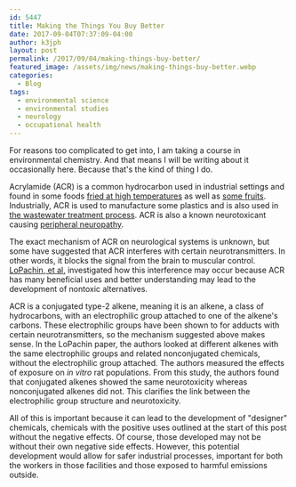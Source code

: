 ```yaml
---
id: 5447
title: Making the Things You Buy Better
date: 2017-09-04T07:37:09-04:00
author: k3jph
layout: post
permalink: /2017/09/04/making-things-buy-better/
featured_image: /assets/img/news/making-things-buy-better.webp
categories:
  - Blog
tags:
  - environmental science
  - environmental studies
  - neurology
  - occupational health
---
```

For reasons too complicated to get into, I am taking a course in
environmental chemistry.  And that means I will be writing about
it occasionally here.  Because that's the kind of thing I do.

Acrylamide (ACR) is a common hydrocarbon used in industrial settings
and found in some foods [fried at high
temperatures](http://onlinelibrary.wiley.com/doi/10.1111/j.1365-2621.2003.tb09641.x/abstract)
as well as [some
fruits](http://www.ethlife.ethz.ch/archive_articles/070920-acrylamid/index_EN.html).
Industrially, ACR is used to manufacture some plastics and is also
used in [the wastewater treatment
process](https://toxnet.nlm.nih.gov/cgi-bin/sis/search2/r?dbs+hsdb:@term+@rn+@rel+9003-05-8).
ACR is also a known neurotoxicant causing [peripheral
neuropathy](https://www.cdc.gov/niosh/docs/2011-139/pdfs/2011-139.pdf).

The exact mechanism of ACR on neurological systems is unknown, but
some have suggested that ACR interferes with certain neurotransmitters.
In other words, it blocks the signal from the brain to muscular
control. 
[LoPachin, et al,](https://academic.oup.com/toxsci/article/95/1/136/1690176/Structure-Toxicity-Analysis-of-Type-2-Alkenes-In)
investigated how this interference may occur because ACR has many
beneficial uses and better understanding may lead to the development
of nontoxic alternatives.

ACR is a conjugated type-2 alkene, meaning it is an alkene, a class
of hydrocarbons, with an electrophilic group attached to one of the
alkene's carbons.  These electrophilic groups have been shown to
for adducts with certain neurotransmitters, so the mechanism suggested
above makes sense.  In the LoPachin paper, the authors looked at
different alkenes with the same electrophilic groups and related
nonconjugated chemicals, without the electrophilic group attached.
The authors measured the effects of exposure on _in vitro_ rat
populations.  From this study, the authors found that conjugated
alkenes showed the same neurotoxicity whereas nonconjugated alkenes
did not.  This clarifies the link between the electrophilic group
structure and neurotoxicity.

All of this is important because it can lead to the development of
"designer" chemicals, chemicals with the positive uses outlined at
the start of this post without the negative effects.  Of course,
those developed may not be without their own negative side effects.
However, this potential development would allow for safer industrial
processes, important for both the workers in those facilities and
those exposed to harmful emissions outside.
